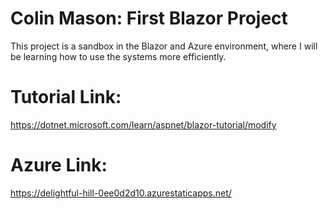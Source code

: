 # Colin Mason: First Blazor Project 

This project is a sandbox in the Blazor and Azure environment, where I will be learning how to use the systems more efficiently.

# Tutorial Link:
https://dotnet.microsoft.com/learn/aspnet/blazor-tutorial/modify

# Azure Link:
https://delightful-hill-0ee0d2d10.azurestaticapps.net/


